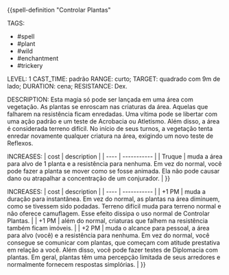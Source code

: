 {{spell-definition "Controlar Plantas"

TAGS:
- #spell
- #plant
- #wild
- #enchantment
- #trickery

LEVEL: 1
CAST_TIME: padrão
RANGE: curto;
TARGET: quadrado com 9m de lado;
DURATION: cena;
RESISTANCE: Dex.

DESCRIPTION:
Esta magia só pode ser lançada em uma área com vegetação. As plantas se enroscam nas criaturas da área. Aquelas que falharem na resistência ficam enredadas. Uma vítima pode se libertar com uma ação padrão e um teste de Acrobacia ou Atletismo. Além disso, a área é considerada terreno difícil. No início de seus turnos, a vegetação tenta enredar novamente qualquer criatura na área, exigindo um novo teste de Reflexos.

INCREASES:
| cost | description |
| ---- | ----------- |
| Truque | muda a área para alvo de 1 planta e a resistência para nenhuma. Em vez do normal, você pode fazer a planta se mover como se fosse animada. Ela não pode causar dano ou atrapalhar a concentração de um conjurador. |
}}


INCREASES:
| cost | description |
| ---- | ----------- |
| +1 PM | muda a duração para instantânea. Em vez do normal, as plantas na área diminuem, como se tivessem sido podadas. Terreno difícil muda para terreno normal e não oferece camuflagem. Esse efeito dissipa o uso normal de Controlar Plantas. |
| +1 PM | além do normal, criaturas que falhem na resistência também ficam imóveis. |
| +2 PM | muda o alcance para pessoal, a área para alvo (você) e a resistência para nenhuma. Em vez do normal, você consegue se comunicar com plantas, que começam com atitude prestativa em relação a você. Além disso, você pode fazer testes de Diplomacia com plantas. Em geral, plantas têm uma percepção limitada de seus arredores e normalmente fornecem respostas simplórias. |
}}
